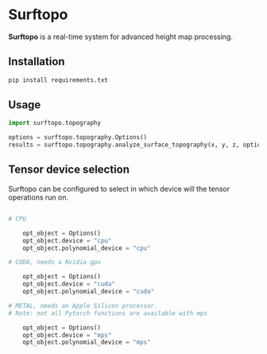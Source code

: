 # Surftopo

**Surftopo** is a real-time system for advanced height map processing.

## Installation

```sh
pip install requirements.txt
```

## Usage

```python
import surftopo.topography

options = surftopo.topography.Options()
results = surftopo.topography.analyze_surface_topography(x, y, z, options)
```
## Tensor device selection

Surftopo can be configured to select in which device will the tensor operations run on.

```python

# CPU

    opt_object = Options()
    opt_object.device = "cpu"
    opt_object.polynomial_device = "cpu"

# CUDA, needs a Nvidia gpu

    opt_object = Options()
    opt_object.device = "cuda"
    opt_object.polynomial_device = "cuda"

# METAL, needs an Apple Silicon processor.
# Note: not all Pytorch functions are available with mps

    opt_object = Options()
    opt_object.device = "mps"
    opt_object.polynomial_device = "mps"
```
